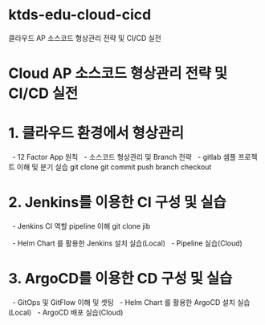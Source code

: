 # ktds-edu-cloud-cicd
클라우드 AP 소스코드 형상관리 전략 및 CI/CD 실전


# Cloud AP 소스코드 형상관리 전략 및 CI/CD 실전

# 1. 클라우드 환경에서 형상관리
  - 12 Factor App 원칙
  - 소스코드 형상관리 및 Branch 전략
  - gitlab 샘플 프로젝트 이해 및 분기
    실습
	   git clone
	   git commit push
	   branch checkout
	   

# 2. Jenkins를 이용한 CI 구성 및 실습
  - Jenkins CI 역할 pipeline 이해
    git clone
	jib

  - Helm Chart 를 활용한 Jenkins 설치 실습(Local)
  - Pipeline 실습(Cloud)

# 3. ArgoCD를 이용한 CD 구성 및 실습
  - GitOps 및 GitFlow 이해 및 셋팅
  - Helm Chart 를 활용한 ArgoCD 설치 실습(Local)
  - ArgoCD 배포 실습(Cloud) 


